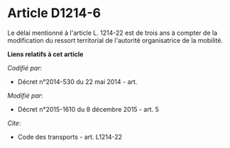 # Article D1214-6

Le délai mentionné à l'article L. 1214-22 est de trois ans à compter de la modification du   ressort territorial de
l'autorité organisatrice de la mobilité.

**Liens relatifs à cet article**

_Codifié par_:

  - Décret n°2014-530 du 22 mai 2014 - art.

_Modifié par_:

  - Décret n°2015-1610 du 8 décembre 2015 - art. 5

_Cite_:

  - Code des transports - art. L1214-22
